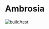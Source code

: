 # Ambrosia
[![build/test](https://github.com/redaBenchraa/Ambrosia/actions/workflows/main.yml/badge.svg)](https://github.com/redaBenchraa/Ambrosia/actions/workflows/main.yml)